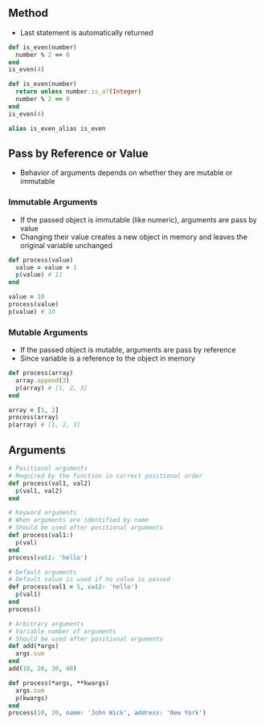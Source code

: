 ## Method
- Last statement is automatically returned

```rb
def is_even(number)
  number % 2 == 0
end
is_even(4)

def is_even(number)
  return unless number.is_a?(Integer)
  number % 2 == 0
end
is_even(4)

alias is_even_alias is_even
```

## Pass by Reference or Value
- Behavior of arguments depends on whether they are mutable or immutable

### Immutable Arguments
- If the passed object is immutable (like numeric), arguments are pass by value
- Changing their value creates a new object in memory and leaves the original variable unchanged

```rb
def process(value)
  value = value + 1
  p(value) # 11
end

value = 10
process(value)
p(value) # 10
```

### Mutable Arguments
- If the passed object is mutable, arguments are pass by reference
- Since variable is a reference to the object in memory

```rb
def process(array)
  array.append(3)
  p(array) # [1, 2, 3]
end

array = [1, 2]
process(array)
p(array) # [1, 2, 3]
```

## Arguments
```rb
# Positional arguments
# Required by the function in correct positional order
def process(val1, val2)
  p(val1, val2)
end

# Keyword arguments
# When arguments are identified by name
# Should be used after positional arguments
def process(val1:)
  p(val)
end
process(val1: 'hello')

# Default arguments
# Default value is used if no value is passed
def process(val1 = 5, val2: 'hello')
  p(val1)
end
process()

# Arbitrary arguments
# Variable number of arguments
# Should be used after positional arguments
def add(*args)
  args.sum
end
add(10, 20, 30, 40)

def process(*args, **kwargs)
  args.sum
  p(kwargs)
end
process(10, 20, name: 'John Wick', address: 'New York')
```
